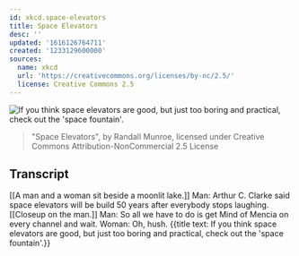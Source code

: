 ```yaml
---
id: xkcd.space-elevators
title: Space Elevators
desc: ''
updated: '1616126764711'
created: '1233129600000'
sources:
  name: xkcd
  url: 'https://creativecommons.org/licenses/by-nc/2.5/'
  license: Creative Commons 2.5
---
```

![If you think space elevators are good, but just too boring and practical, check out the 'space fountain'.](https://imgs.xkcd.com/comics/space_elevators.png)
> "Space Elevators", by Randall Munroe, licensed under Creative Commons Attribution-NonCommercial 2.5 License

## Transcript
[[A man and a woman sit beside a moonlit lake.]]
Man: Arthur C. Clarke said space elevators will be build 50 years after everybody stops laughing.
[[Closeup on the man.]]
Man: So all we have to do is get Mind of Mencia on every channel and wait.
Woman: Oh, hush.
{{title text: If you think space elevators are good, but just too boring and practical, check out the 'space fountain'.}}
